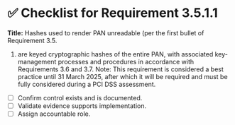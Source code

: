 # ✅ Checklist for Requirement 3.5.1.1

**Title:** Hashes used to render PAN unreadable (per the first bullet of Requirement 3.5.
1) are keyed cryptographic hashes of the entire PAN, with associated key-management processes and procedures in accordance with Requirements 3.6 and 3.7. Note: This requirement is considered a best practice until 31 March 2025, after which it will be required and must be fully considered during a PCI DSS assessment.

- [ ] Confirm control exists and is documented.
- [ ] Validate evidence supports implementation.
- [ ] Assign accountable role.
